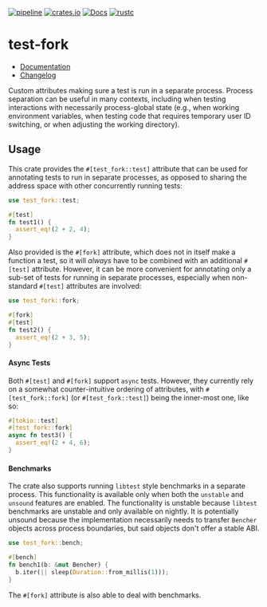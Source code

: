 [![pipeline](https://github.com/d-e-s-o/test-fork/actions/workflows/test.yml/badge.svg?branch=main)](https://github.com/d-e-s-o/test-fork/actions/workflows/test.yml)
[![crates.io](https://img.shields.io/crates/v/test-fork.svg)](https://crates.io/crates/test-fork)
[![Docs](https://docs.rs/test-fork/badge.svg)](https://docs.rs/test-fork)
[![rustc](https://img.shields.io/badge/rustc-1.83+-blue.svg)](https://blog.rust-lang.org/2024/11/28/Rust-1.83.0/)

test-fork
=========

- [Documentation][docs-rs]
- [Changelog](CHANGELOG.md)

Custom attributes making sure a test is run in a separate process.
Process separation can be useful in many contexts, including when
testing interactions with necessarily process-global state (e.g., when
working environment variables, when testing code that requires temporary
user ID switching, or when adjusting the working directory).

Usage
-----
This crate provides the `#[test_fork::test]` attribute that can be used
for annotating tests to run in separate processes, as opposed to sharing
the address space with other concurrently running tests:
```rust
use test_fork::test;

#[test]
fn test1() {
  assert_eq!(2 + 2, 4);
}
```

Also provided is the `#[fork]` attribute, which does not in itself make
a function a test, so it will *always* have to be combined with an
additional `#[test]` attribute. However, it can be more convenient for
annotating only a sub-set of tests for running in separate processes,
especially when non-standard `#[test]` attributes are involved:
```rust
use test_fork::fork;

#[fork]
#[test]
fn test2() {
  assert_eq!(2 + 3, 5);
}
```

#### Async Tests
Both `#[test]` and `#[fork]` support `async` tests. However, they
currently rely on a somewhat counter-intuitive ordering of attributes,
with `#[test_fork::fork]` (or `#[test_fork::test]`) being the inner-most
one, like so:
```rust
#[tokio::test]
#[test_fork::fork]
async fn test3() {
  assert_eq!(2 + 4, 6);
}
```

#### Benchmarks
The crate also supports running `libtest` style benchmarks in a separate
process. This functionality is available only when both the `unstable`
and `unsound` features are enabled. The functionality is unstable
because `libtest` benchmarks are unstable and only available on nightly.
It is potentially unsound because the implementation necessarily needs
to transfer `Bencher` objects across process boundaries, but said
objects don't offer a stable ABI.

```rust
use test_fork::bench;

#[bench]
fn bench1(b: &mut Bencher) {
  b.iter(|| sleep(Duration::from_millis(1)));
}
```

The `#[fork]` attribute is also able to deal with benchmarks.

[docs-rs]: https://docs.rs/test-fork
